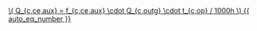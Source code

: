 <a href="/eco2_guide_center/1.%20ECO2%20Logic%20Guide/Hee1_Equation_List.html" class="equation-link" target="_blank" rel="noopener noreferrer">
  \( Q_{c,ce,aux} = f_{c,ce,aux} \cdot Q_{c,outg} \cdot t_{c,op} / 1000h \) {{ auto_eq_number }}
</a>
